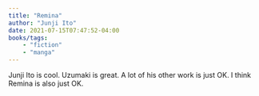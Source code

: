 ```yaml
---
title: "Remina"
author: "Junji Ito"
date: 2021-07-15T07:47:52-04:00
books/tags:
    - "fiction"
    - "manga"
---
```

Junji Ito is cool. Uzumaki is great. A lot of his other work is just OK. I think Remina is also just OK.
